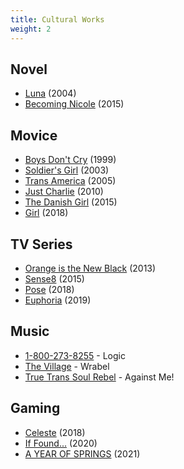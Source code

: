 ```yaml
---
title: Cultural Works
weight: 2
---
```


## Novel

- [Luna](https://en.wikipedia.org/wiki/Luna_%28Peters_novel%29) (2004)
- [Becoming Nicole](https://en.wikipedia.org/wiki/Nicole_Maines) (2015)

## Movice

- [Boys Don't Cry](https://en.wikipedia.org/wiki/Boys_Don%27t_Cry_%281999_film%29) (1999)
- [Soldier's Girl](https://en.wikipedia.org/wiki/Soldier%27s_Girl) (2003)
- [Trans America](https://en.wikipedia.org/wiki/Transamerica_%28film%29) (2005)
- [Just Charlie](https://www.imdb.com/title/tt4838248/) (2010)
- [The Danish Girl](https://en.wikipedia.org/wiki/The_Danish_Girl_%28film%29) (2015)
- [Girl](https://en.wikipedia.org/wiki/Girl_%282018_film%29) (2018)

## TV Series

- [Orange is the New Black](https://en.wikipedia.org/wiki/Orange_Is_the_New_Black) (2013)
- [Sense8](https://en.wikipedia.org/wiki/Sense8) (2015)
- [Pose](https://en.wikipedia.org/wiki/Pose_%28TV_series%29) (2018)
- [Euphoria](https://en.wikipedia.org/wiki/Euphoria_%28American_TV_series%29) (2019)

## Music

- [1-800-273-8255](https://www.youtube.com/watch?v=Kb24RrHIbFk) - Logic
- [The Village](https://www.youtube.com/watch?v=tilsrO-3gcQ) - Wrabel
- [True Trans Soul Rebel](https://www.youtube.com/watch?v=JUrfrCfvZDc) - Against Me!

## Gaming

- [Celeste](https://store.steampowered.com/app/504230) (2018)
- [If Found...](https://store.steampowered.com/app/1041920) (2020)
- [A YEAR OF SPRINGS](https://store.steampowered.com/app/1688580) (2021)
